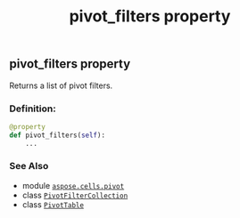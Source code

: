 ﻿---
title: pivot_filters property
second_title: Aspose.Cells for Python via .NET API References
description: 
type: docs
weight: 740
url: /aspose.cells.pivot/pivottable/pivot_filters/
is_root: false
---

## pivot_filters property


Returns a list of pivot filters.
### Definition:
```python
@property
def pivot_filters(self):
    ...
```

### See Also
* module [`aspose.cells.pivot`](../../)
* class [`PivotFilterCollection`](/cells/python-net/aspose.cells.pivot/pivotfiltercollection)
* class [`PivotTable`](/cells/python-net/aspose.cells.pivot/pivottable)
